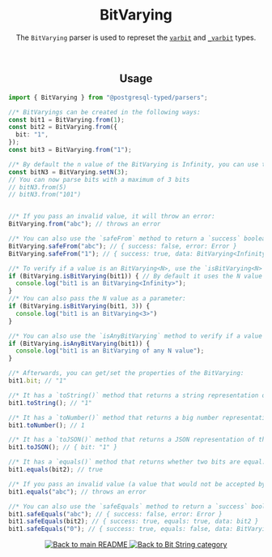 <h1 align="center">
	BitVarying
</h1>
<p align="center">
  The <code>BitVarying</code> parser is used to represet the <a href="https://www.postgresql.org/docs/current/datatype-bit.html"><code>varbit</code></a> and <a href="https://www.postgresql.org/docs/current/datatype-bit.html"><code>_varbit</code></a> types.
</p>
<br/>

<!-- Usage -->
<h2 align="center">
	Usage
</h2>

```ts
import { BitVarying } from "@postgresql-typed/parsers";

//* BitVaryings can be created in the following ways:
const bit1 = BitVarying.from(1);
const bit2 = BitVarying.from({
  bit: "1",
});
const bit3 = BitVarying.from("1");

//* By default the n value of the BitVarying is Infinity, you can use the `setN` method to customize this:
const bitN3 = BitVarying.setN(3);
// You can now parse bits with a maximum of 3 bits
// bitN3.from(5)
// bitN3.from("101")


//* If you pass an invalid value, it will throw an error:
BitVarying.from("abc"); // throws an error

//* You can also use the `safeFrom` method to return a `success` boolean instead of throwing an error:
BitVarying.safeFrom("abc"); // { success: false, error: Error }
BitVarying.safeFrom("1"); // { success: true, data: BitVarying<Infinity>(1) }

//* To verify if a value is an BitVarying<N>, use the `isBitVarying<N>` method:
if (BitVarying.isBitVarying(bit1)) { // By default it uses the N value of the BitVarying (in this case Infinity)
  console.log("bit1 is an BitVarying<Infinity>");
}
//* You can also pass the N value as a parameter:
if (BitVarying.isBitVarying(bit1, 3)) {
  console.log("bit1 is an BitVarying<3>")
}

//* You can also use the `isAnyBitVarying` method to verify if a value is an BitVarying of any N value:
if (BitVarying.isAnyBitVarying(bit1)) {
  console.log("bit1 is an BitVarying of any N value");
}

//* Afterwards, you can get/set the properties of the BitVarying:
bit1.bit; // "1"

//* It has a `toString()` method that returns a string representation of the BitVarying:
bit1.toString(); // "1"

//* It has a `toNumber()` method that returns a big number representation of the BitVarying:
bit1.toNumber(); // 1

//* It has a `toJSON()` method that returns a JSON representation of the BitVarying:
bit1.toJSON(); // { bit: "1" }

//* It has a `equals()` method that returns whether two bits are equal:
bit1.equals(bit2); // true

//* If you pass an invalid value (a value that would not be accepted by the `from` method), it will throw an error:
bit1.equals("abc"); // throws an error

//* You can also use the `safeEquals` method to return a `success` boolean instead of throwing an error:
bit1.safeEquals("abc"); // { success: false, error: Error }
bit1.safeEquals(bit2); // { success: true, equals: true, data: bit2 }
bit1.safeEquals("0"); // { success: true, equals: false, data: BitVarying(0) }
```

<p align="center">
  <!-- Back to main README button -->
  <a href="../../README.md">
    <img src="https://img.shields.io/badge/-Back%20to%20main%20README-blue" alt="Back to main README" />
  </a>
  <!-- Back to category button -->
  <a href="./BitString.md">
    <img src="https://img.shields.io/badge/-Back%20to%20Bit%20String%20category-blue" alt="Back to Bit String category" />
  </a>
</p>